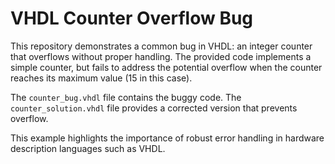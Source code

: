 # VHDL Counter Overflow Bug
This repository demonstrates a common bug in VHDL: an integer counter that overflows without proper handling.  The provided code implements a simple counter, but fails to address the potential overflow when the counter reaches its maximum value (15 in this case).

The `counter_bug.vhdl` file contains the buggy code. The `counter_solution.vhdl` file provides a corrected version that prevents overflow.

This example highlights the importance of robust error handling in hardware description languages such as VHDL.